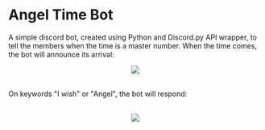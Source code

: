 # Angel Time Bot
A simple discord bot, created using Python and Discord.py API wrapper, to tell the members when the time is a master number.
When the time comes, the bot will announce its arrival:
<br>
<p align="center">
 <img src="https://user-images.githubusercontent.com/56422634/151648835-6b3f61c6-2f94-40e3-9bca-3b32f3c1ea40.png"/>
</p>
<br>
On keywords "I wish" or "Angel", the bot will respond:
<br>
<br>
<p align="center">
  <img src="https://user-images.githubusercontent.com/56422634/151648809-0304eed6-22d7-448f-9d78-1f6c4e3c51aa.png"/>
</p>



